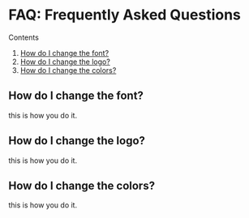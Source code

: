 # FAQ: Frequently Asked Questions

Contents

1. [How do I change the font?](#how-do-i-change-the-font)
1. [How do I change the logo?](#how-do-i-change-logo)
1. [How do I change the colors?](#how-do-i-change-the-colors)


## How do I change the font?

this is how you do it.


## How do I change the logo?

this is how you do it.


## How do I change the colors?

this is how you do it.



